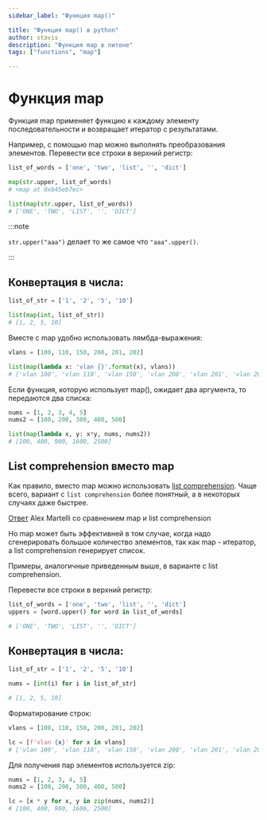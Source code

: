 ```yaml
---
sidebar_label: "Функция map()"

title: "Функция map() в python"
author: stavis
description: "Функция map в питоне"
tags: ["functions", "map"]

---
```


# Функция map

Функция map применяет функцию к каждому элементу последовательности и
возвращает итератор с результатами.

Например, с помощью map можно выполнять преобразования элементов.
Перевести все строки в верхний регистр:

```python
list_of_words = ['one', 'two', 'list', '', 'dict']

map(str.upper, list_of_words)
# <map at 0xb45eb7ec>

list(map(str.upper, list_of_words))
# ['ONE', 'TWO', 'LIST', '', 'DICT']
```

:::note

`str.upper("aaa")` делает то же самое что `"aaa".upper()`.

:::

## Конвертация в числа:

```python
list_of_str = ['1', '2', '5', '10']

list(map(int, list_of_str))
# [1, 2, 5, 10]
```

Вместе с map удобно использовать лямбда-выражения:

```python
vlans = [100, 110, 150, 200, 201, 202]

list(map(lambda x: 'vlan {}'.format(x), vlans))
# ['vlan 100', 'vlan 110', 'vlan 150', 'vlan 200', 'vlan 201', 'vlan 202']
```

Если функция, которую использует map(), ожидает два аргумента, то
передаются два списка:

```python
nums = [1, 2, 3, 4, 5]
nums2 = [100, 200, 300, 400, 500]

list(map(lambda x, y: x*y, nums, nums2))
# [100, 400, 900, 1600, 2500]
```

## List comprehension вместо map

Как правило, вместо map можно использовать [list comprehension](./x_comprehensions.md). Чаще
всего, вариант с `list comprehension` более понятный, а в некоторых
случаях даже быстрее.

[Ответ](https://stackoverflow.com/a/1247490) Alex Martelli со сравнением map и list comprehension

Но map может быть эффективней в том случае, когда надо сгенерировать
большое количество элементов, так как map - итератор, а list
comprehension генерирует список.

Примеры, аналогичные приведенным выше, в варианте с list comprehension.

Перевести все строки в верхний регистр:

```python
list_of_words = ['one', 'two', 'list', '', 'dict']
uppers = [word.upper() for word in list_of_words]

# ['ONE', 'TWO', 'LIST', '', 'DICT']
```

## Конвертация в числа:

```python
list_of_str = ['1', '2', '5', '10']

nums = [int(i) for i in list_of_str]

# [1, 2, 5, 10]
```

Форматирование строк:

```python
vlans = [100, 110, 150, 200, 201, 202]

lc = [f'vlan {x}' for x in vlans]
# ['vlan 100', 'vlan 110', 'vlan 150', 'vlan 200', 'vlan 201', 'vlan 202']
```

Для получения пар элементов используется zip:

```python
nums = [1, 2, 3, 4, 5]
nums2 = [100, 200, 300, 400, 500]

lc = [x * y for x, y in zip(nums, nums2)]
# [100, 400, 900, 1600, 2500]
```
